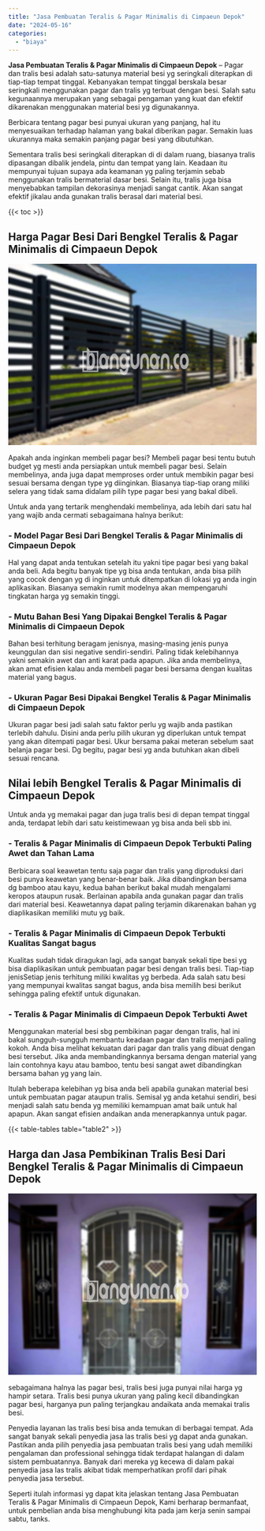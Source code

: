 ```yaml
---
title: "Jasa Pembuatan Teralis & Pagar Minimalis di Cimpaeun Depok"
date: "2024-05-16"
categories: 
  - "biaya"
---
```


**Jasa Pembuatan Teralis & Pagar Minimalis di Cimpaeun Depok** – Pagar dan tralis besi adalah satu-satunya material besi yg seringkali diterapkan di tiap-tiap tempat tinggal. Kebanyakan tempat tinggal berskala besar seringkali menggunakan pagar dan tralis yg terbuat dengan besi. Salah satu kegunaannya merupakan yang sebagai pengaman yang kuat dan efektif dikarenakan menggunakan material besi yg digunakannya.

Berbicara tentang pagar besi punyai ukuran yang panjang, hal itu menyesuaikan terhadap halaman yang bakal diberikan pagar. Semakin luas ukurannya maka semakin panjang pagar besi yang dibutuhkan.

Sementara tralis besi seringkali diterapkan di di dalam ruang, biasanya tralis dipasangan dibalik jendela, pintu dan tempat yang lain. Keadaan itu mempunyai tujuan supaya ada keamanan yg paling terjamin sebab menggunakan tralis bermaterial dasar besi. Selain itu, tralis juga bisa menyebabkan tampilan dekorasinya menjadi sangat cantik. Akan sangat efektif jikalau anda gunakan tralis berasal dari material besi.

{{< toc >}}

## Harga Pagar Besi Dari Bengkel Teralis & Pagar Minimalis di Cimpaeun Depok

![Jasa Pembuatan Teralis & Pagar Minimalis di Cimpaeun Depok](/images/pagar-minimalis-murah-47.png)

Apakah anda inginkan membeli pagar besi? Membeli pagar besi tentu butuh budget yg mesti anda persiapkan untuk membeli pagar besi. Selain membelinya, anda juga dapat memproses order untuk membikin pagar besi sesuai bersama dengan type yg diinginkan. Biasanya tiap-tiap orang miliki selera yang tidak sama didalam pilih type pagar besi yang bakal dibeli.

Untuk anda yang tertarik menghendaki membelinya, ada lebih dari satu hal yang wajib anda cermati sebagaimana halnya berikut:
### \- Model Pagar Besi Dari Bengkel Teralis & Pagar Minimalis di Cimpaeun Depok

Hal yang dapat anda tentukan setelah itu yakni tipe pagar besi yang bakal anda beli. Ada begitu banyak tipe yg bisa anda tentukan, anda bisa pilih yang cocok dengan yg di inginkan untuk ditempatkan di lokasi yg anda ingin aplikasikan. Biasanya semakin rumit modelnya akan mempengaruhi tingkatan harga yg semakin tinggi.

### \- Mutu Bahan Besi Yang Dipakai Bengkel Teralis & Pagar Minimalis di Cimpaeun Depok

Bahan besi terhitung beragam jenisnya, masing-masing jenis punya keunggulan dan sisi negative sendiri-sendiri. Paling tidak kelebihannya yakni semakin awet dan anti karat pada apapun. Jika anda membelinya, akan amat efisien kalau anda membeli pagar besi bersama dengan kualitas material yang bagus.

### \- Ukuran Pagar Besi Dipakai Bengkel Teralis & Pagar Minimalis di Cimpaeun Depok

Ukuran pagar besi jadi salah satu faktor perlu yg wajib anda pastikan terlebih dahulu. Disini anda perlu pilih ukuran yg diperlukan untuk tempat yang akan ditempati pagar besi. Ukur bersama pakai meteran sebelum saat belanja pagar besi. Dg begitu, pagar besi yg anda butuhkan akan dibeli sesuai rencana.

## Nilai lebih Bengkel Teralis & Pagar Minimalis di Cimpaeun Depok

Untuk anda yg memakai pagar dan juga tralis besi di depan tempat tinggal anda, terdapat lebih dari satu keistimewaan yg bisa anda beli sbb ini.

### \- Teralis & Pagar Minimalis di Cimpaeun Depok Terbukti Paling Awet dan Tahan Lama

Berbicara soal keawetan tentu saja pagar dan tralis yang diproduksi dari besi punya keawetan yang benar-benar baik. Jika dibandingkan bersama dg bamboo atau kayu, kedua bahan berikut bakal mudah mengalami keropos ataupun rusak. Berlainan apabila anda gunakan pagar dan tralis dari material besi. Keawetannya dapat paling terjamin dikarenakan bahan yg diaplikasikan memiliki mutu yg baik.

### \- Teralis & Pagar Minimalis di Cimpaeun Depok Terbukti Kualitas Sangat bagus

Kualitas sudah tidak diragukan lagi, ada sangat banyak sekali tipe besi yg bisa diaplikasikan untuk pembuatan pagar besi dengan tralis besi. Tiap-tiap jenisSetiap jenis terhitung miliki kwalitas yg berbeda. Ada salah satu besi yang mempunyai kwalitas sangat bagus, anda bisa memilih besi berikut sehingga paling efektif untuk digunakan.

### \- Teralis & Pagar Minimalis di Cimpaeun Depok Terbukti Awet

Menggunakan material besi sbg pembikinan pagar dengan tralis, hal ini bakal sungguh-sungguh membantu keadaan pagar dan tralis menjadi paling kokoh. Anda bisa melihat kekuatan dari pagar dan tralis yang dibuat dengan besi tersebut. Jika anda membandingkannya bersama dengan material yang lain contohnya kayu atau bamboo, tentu besi sangat awet dibandingkan bersama bahan yg yang lain.

Itulah beberapa kelebihan yg bisa anda beli apabila gunakan material besi untuk pembuatan pagar ataupun tralis. Semisal yg anda ketahui sendiri, besi menjadi salah satu benda yg memiliki kemampuan amat baik untuk hal apapun. Akan sangat efisien andaikan anda menerapkannya untuk pagar.

{{< table-tables table="table2" >}}

## Harga dan Jasa Pembikinan Tralis Besi Dari Bengkel Teralis & Pagar Minimalis di Cimpaeun Depok

![Jasa Pembuatan Teralis & Pagar Minimalis di Cimpaeun Depok](/images/teralis-minimalis-murah-11.png)

sebagaimana halnya las pagar besi, tralis besi juga punyai nilai harga yg hampir setara. Tralis besi punya ukuran yang paling kecil dibandingkan pagar besi, harganya pun paling terjangkau andaikata anda memakai tralis besi.

Penyedia layanan las tralis besi bisa anda temukan di berbagai tempat. Ada sangat banyak sekali penyedia jasa las tralis besi yg dapat anda gunakan. Pastikan anda pilih penyedia jasa pembuatan tralis besi yang udah memiliki pengalaman dan professional sehingga tidak terdapat halangan di dalam sistem pembuatannya. Banyak dari mereka yg kecewa di dalam pakai penyedia jasa las tralis akibat tidak memperhatikan profil dari pihak penyedia jasa tersebut.

Seperti itulah informasi yg dapat kita jelaskan tentang Jasa Pembuatan Teralis & Pagar Minimalis di Cimpaeun Depok, Kami berharap bermanfaat, untuk pembelian anda bisa menghubungi kita pada jam kerja senin sampai sabtu, tanks.
